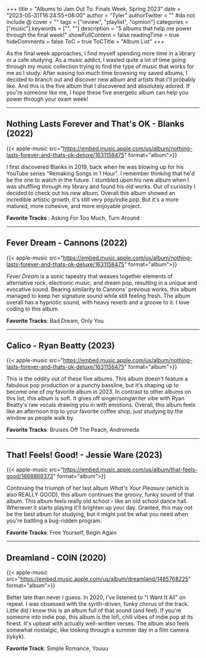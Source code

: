 +++
title = "Albums to Jam Out To: Finals Week, Spring 2023"
date = "2023-05-31T16:24:55+08:00"
author = "Tyler"
authorTwitter = "" #do not include @
cover = ""
tags = ["review", "playlist", "opinion"]
categories = ["music"]
keywords = ["", ""]
description = "5 albums that help me power through the final week!"
showFullContent = false
readingTime = true
hideComments = false
ToC = true
ToCTitle = "Album List"
+++

As the final week approaches, I find myself spending more time in a library or a cafe studying. As a music addict, I wasted quite a lot of time going through my music collection trying to find the type of music that works for me as I study. After wasing too much time browsing my saved albums, I decided to branch out and discover new album and artists that I'll probably like. And this is the five album that I discovered and absolutely adored. If you're someone like me, I hope these five energetic album can help you power through your exam week!

---

## Nothing Lasts Forever and That's OK - Blanks (2022)

{{< apple-music src="https://embed.music.apple.com/us/album/nothing-lasts-forever-and-thats-ok-deluxe/1631158475" format="album">}}

I first discovered Blanks in 2019, back when he was blowing up for his YouTube series "Remaking Songs in 1 Hour". I remember thinking that he'd be the one to watch in the future. I stumbled upon his new album when I was shuffling through my library and found his old works. Out of curiosity I decided to check out his new album. Overall this album showed an incredible artistic growth, it's still very pop/indie pop. But it's a more matured, more cohesive, and more enjoyable project.

**Favorite Tracks** : Asking For Too Much, Turn Around

---

## Fever Dream - Cannons (2022)

{{< apple-music src="https://embed.music.apple.com/us/album/nothing-lasts-forever-and-thats-ok-deluxe/1631158475" format="album">}}

*Fever Dream* is a sonic tapestry that weaves together elements of alternative rock, electronic music, and dream pop, resulting in a unique and evocative sound. Bearing similarity to Cannons' previous works, this album managed to keep her signature sound while still feeling fresh. The album overall has a hypnotic sound, with heavy reverb and a groove to it. I love coding to this album.

**Favorite Tracks**: Bad Dream, Only You

---

## Calico - Ryan Beatty (2023)

{{< apple-music src="https://embed.music.apple.com/us/album/nothing-lasts-forever-and-thats-ok-deluxe/1631158475" format="album">}}

This is the oddity out of these five albums. This album doesn't feature a fabulous pop production or a punchy bassline, but it's shaping up to become one of my favorite album in 2023. In contrast to other albums on this list, this album is soft. It gives off singer/songwriter vibe with Ryan Beatty's raw vocals drawing you in with emotions. Overall, this album feels like an afternoon trip to your favorite coffee shop, just studying by the window as people walk by.

**Favorite Tracks**: Bruises Off The Peach, Andromeda

---

## That! Feels! Good! - Jessie Ware (2023)

{{< apple-music src="https://embed.music.apple.com/us/album/that-feels-good/1668868373" format="album">}}

Continuing the triumph of her last album *What's Your Pleasure* (which is also REALLY GOOD), this album continues the groovy, funky sound of that album. This album feels really old school - like an old school dance hall. Whenever it starts playing it'll brighten up your day. Granted, this may not be the best album for studying, but it might just be what you need when you're battling a bug-ridden program.

**Favorite Tracks**: Free Yourself, Begin Again

---

## Dreamland - COIN (2020)

{{< apple-music src="https://embed.music.apple.com/us/album/dreamland/1485768225" format="album">}}

Better late than never I guess. In 2020, I've listened to "I Want It All" on repeat. I was obsessed with the synth-driven, funky chorus of the track. Little did I know this is an album full of that sound (and feel). If you're someone into indie pop, this album is the lofi, chill vibes of indie pop at its finest. It's upbeat with actually well-written verses. The album also feels somewhat nostalgic, like looking through a summer day in a film camera (iykyk).

**Favorite Track**: Simple Romance, Youuu

